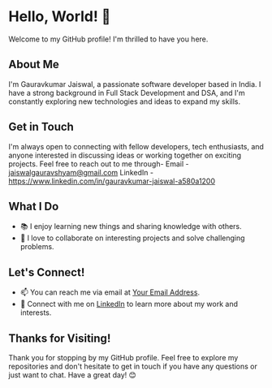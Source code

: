 # Hello, World! 👋
Welcome to my GitHub profile! I'm thrilled to have you here. 

## About Me
I'm Gauravkumar Jaiswal, a passionate software developer based in India. I have a strong background in Full Stack Development and DSA, and I'm constantly exploring new technologies and ideas to expand my skills.

## Get in Touch
I'm always open to connecting with fellow developers, tech enthusiasts, and anyone interested in discussing ideas or working together on exciting projects. Feel free to reach out to me through-
Email - jaiswalgauravshyam@gmail.com
LinkedIn - https://www.linkedin.com/in/gauravkumar-jaiswal-a580a1200

## What I Do
- 📚 I enjoy learning new things and sharing knowledge with others.
- 🎨 I love to collaborate on interesting projects and solve challenging problems.

## Let's Connect!
- 📫 You can reach me via email at [Your Email Address](mailto:jaiswalgauravshyam@gmail.com).
- 🔗 Connect with me on [LinkedIn]([https://www.linkedin.com/in/yourprofile](https://www.linkedin.com/in/gauravkumar-jaiswal-a580a1200)) to learn more about my work and interests.

## Thanks for Visiting!
Thank you for stopping by my GitHub profile. Feel free to explore my repositories and don't hesitate to get in touch if you have any questions or just want to chat. Have a great day! 😊
